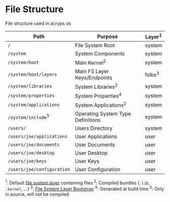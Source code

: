 # File Structure
File structure used in acryps os

| Path                          | Purpose                           | Layer<sup>1</sup> |
|-------------------------------|-----------------------------------|-------------------|
| `/`                           | File System Root                  | system            |
| `/system`                     | System Components                 | system            |
| `/system/boot`                | Main Kernel<sup>2</sup>           | system            |
| `/system/boot/layers`         | Main FS Layer Keys/Endpoints      | fslbs<sup>3</sup> |
| `/system/libraries`           | System Libraries<sup>2</sup>      | system            |
| `/system/properties`          | System Properties<sup>4</sup>     | system            |
| `/system/applications`        | System Applications<sup>2</sup>   | system            |
| `/system/include`<sup>5</sup> | Operating System Type Definitions | system            |
| `/users/`                     | Users Directory                   | system            |
| `/users/joe/applications`     | User Applications                 | user              |
| `/users/joe/documents`        | User Documents                    | user              |
| `/users/joe/desktop`          | User Desktop                      | user              |
| `/users/joe/keys`             | User Keys                         | user              |
| `/users/joe/configuration`    | User Configuration                | user              |

<sup>1</sup>: Default [file system layer](layers) containing files
<sup>2</sup>: Compiled bundles (`.lib`, `.kernel`, ...)
<sup>3</sup>: [File System Layer Bootstrap](layers#fslbs)
<sup>4</sup>: Generated at build time
<sup>5</sup>: Only in source, will not be compiled